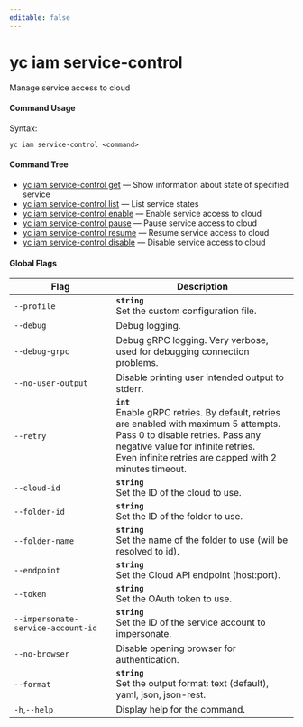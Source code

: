 ```yaml
---
editable: false
---
```


# yc iam service-control

Manage service access to cloud

#### Command Usage

Syntax: 

`yc iam service-control <command>`

#### Command Tree

- [yc iam service-control get](get.md) — Show information about state of specified service
- [yc iam service-control list](list.md) — List service states
- [yc iam service-control enable](enable.md) — Enable service access to cloud
- [yc iam service-control pause](pause.md) — Pause service access to cloud
- [yc iam service-control resume](resume.md) — Resume service access to cloud
- [yc iam service-control disable](disable.md) — Disable service access to cloud

#### Global Flags

| Flag | Description |
|----|----|
|`--profile`|<b>`string`</b><br/>Set the custom configuration file.|
|`--debug`|Debug logging.|
|`--debug-grpc`|Debug gRPC logging. Very verbose, used for debugging connection problems.|
|`--no-user-output`|Disable printing user intended output to stderr.|
|`--retry`|<b>`int`</b><br/>Enable gRPC retries. By default, retries are enabled with maximum 5 attempts.<br/>Pass 0 to disable retries. Pass any negative value for infinite retries.<br/>Even infinite retries are capped with 2 minutes timeout.|
|`--cloud-id`|<b>`string`</b><br/>Set the ID of the cloud to use.|
|`--folder-id`|<b>`string`</b><br/>Set the ID of the folder to use.|
|`--folder-name`|<b>`string`</b><br/>Set the name of the folder to use (will be resolved to id).|
|`--endpoint`|<b>`string`</b><br/>Set the Cloud API endpoint (host:port).|
|`--token`|<b>`string`</b><br/>Set the OAuth token to use.|
|`--impersonate-service-account-id`|<b>`string`</b><br/>Set the ID of the service account to impersonate.|
|`--no-browser`|Disable opening browser for authentication.|
|`--format`|<b>`string`</b><br/>Set the output format: text (default), yaml, json, json-rest.|
|`-h`,`--help`|Display help for the command.|
